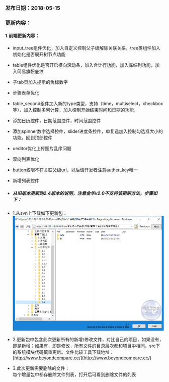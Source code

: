 ### 发布日期：2018-05-15

### 更新内容：

#### 1.前端更新内容：

* input_tree组件优化，加入自定义控制父子级解除关联关系，tree类组件加入初始化是否展开树节点功能
* table组件优化是否开启横向滚动条，加入合计行功能，加入冻结列功能，加入简易旗帜底纹
* 子tab页加入提示的角标数字
* 步骤表单优化
* table_second组件加入新的type类型，支持（time，multiselect，checkbox等），加入控制多列计算，加入控制开始结束时间和日期的功能，
* 添加日历控件，日期范围控件，时间范围控件
* 添加spinner数字选择控件，slider进度条控件，单复选加入控制勾选框大小的功能，回到顶部控件
* ueditor优化上传图片乱序问题
* 双向列表优化
* button权限不在关联父级url，以后请开发者注意auther_key唯一
* 新增列表控件

* ##### 从旧版本更新到2.4版本的说明，注意金华v2.0不支持该更新方法，步骤如下：
* 1.从svn上下载如下更新包：  
![](/assets/V2.4_1.png)
* 2.更新包中包含此次更新所有的新增/修改文件，对比自己的项目，如果没有，即是新增；如果有，即是修改，所有文件的目录层次都和项目中相同，src下的系统模块代码慎重更新。文件比较工具下载地址：[http://www.beyondcompare.cc/](http://www.beyondcompare.cc/)

* 3.此次更新需要删除的文件：  
  每个增量包中都存删除文件列表，打开后可看到删除文件的列表



